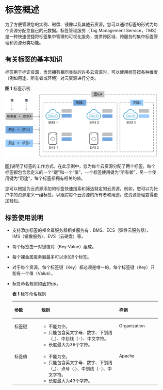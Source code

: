 # 标签概述<a name="bms_umn_0061"></a>

为了方便管理您的实例、磁盘、镜像以及其他云资源，您可以通过标签的形式为每个资源分配您自己的元数据。标签管理服务（Tag Management Service，TMS）是一种快速便捷将标签集中管理的可视化服务，提供跨区域、跨服务的集中标签管理和资源分类功能。

## 有关标签的基本知识<a name="section13100164071016"></a>

标签用于标识资源，当您拥有相同类型的许多云资源时，可以使用标签按各种维度（例如用途、所有者或环境）对云资源进行分类。

**图 1**  标签示例<a name="fig81911042564"></a>  
![](figures/标签示例.png "标签示例")

[图1](#fig81911042564)说明了标签的工作方式。在此示例中，您为每个云资源分配了两个标签，每个标签都包含您定义的一个“键”和一个“值”，一个标签使用键为“所有者”，另一个使用键为“用途”，每个标签都拥有相关的值。

您可以根据为云资源添加的标签快速搜索和筛选特定的云资源。例如，您可以为帐户中的资源定义一组标签，以跟踪每个云资源的所有者和用途，使资源管理变得更加轻松。

## 标签使用说明<a name="section722590181718"></a>

-   支持添加标签的裸金属服务器相关服务有：BMS、ECS（弹性云服务器）、IMS（镜像服务）、EVS（云硬盘）等。
-   每个标签由一对键值对（Key-Value）组成。
-   每个裸金属服务器最多可以添加9个标签。
-   对于每个资源，每个标签键（Key）都必须是唯一的，每个标签键（Key）只能有一个值（Value）。
-   标签命名规则如[表1](#table124931582713)所示。

    **表 1**  标签命名规则

    <a name="table124931582713"></a>
    <table><thead align="left"><tr id="row192501915172717"><th class="cellrowborder" valign="top" width="18.54%" id="mcps1.2.4.1.1"><p id="p1525071514271"><a name="p1525071514271"></a><a name="p1525071514271"></a>参数</p>
    </th>
    <th class="cellrowborder" valign="top" width="53.39%" id="mcps1.2.4.1.2"><p id="p42507152273"><a name="p42507152273"></a><a name="p42507152273"></a>规则</p>
    </th>
    <th class="cellrowborder" valign="top" width="28.07%" id="mcps1.2.4.1.3"><p id="p3250715152712"><a name="p3250715152712"></a><a name="p3250715152712"></a>样例</p>
    </th>
    </tr>
    </thead>
    <tbody><tr id="row18250171518273"><td class="cellrowborder" valign="top" width="18.54%" headers="mcps1.2.4.1.1 "><p id="p1325014155271"><a name="p1325014155271"></a><a name="p1325014155271"></a>标签键</p>
    </td>
    <td class="cellrowborder" valign="top" width="53.39%" headers="mcps1.2.4.1.2 "><a name="ul16250615172717"></a><a name="ul16250615172717"></a><ul id="ul16250615172717"><li>不能为空。</li><li>只能包含英文字母、数字、下划线（_）、中划线（-）、中文字符。</li><li>长度最大为36个字符。</li></ul>
    </td>
    <td class="cellrowborder" valign="top" width="28.07%" headers="mcps1.2.4.1.3 "><p id="p62501715192710"><a name="p62501715192710"></a><a name="p62501715192710"></a>Organization</p>
    </td>
    </tr>
    <tr id="row325041520276"><td class="cellrowborder" valign="top" width="18.54%" headers="mcps1.2.4.1.1 "><p id="p142501015172716"><a name="p142501015172716"></a><a name="p142501015172716"></a>标签值</p>
    </td>
    <td class="cellrowborder" valign="top" width="53.39%" headers="mcps1.2.4.1.2 "><a name="ul1625061572714"></a><a name="ul1625061572714"></a><ul id="ul1625061572714"><li>不能为空。</li><li>只能包含英文字母、数字、下划线（_）、点号（.）、中划线（-）、中文字符。</li><li>长度最大为43个字符。</li></ul>
    </td>
    <td class="cellrowborder" valign="top" width="28.07%" headers="mcps1.2.4.1.3 "><p id="p11251515152714"><a name="p11251515152714"></a><a name="p11251515152714"></a>Apache</p>
    </td>
    </tr>
    </tbody>
    </table>


